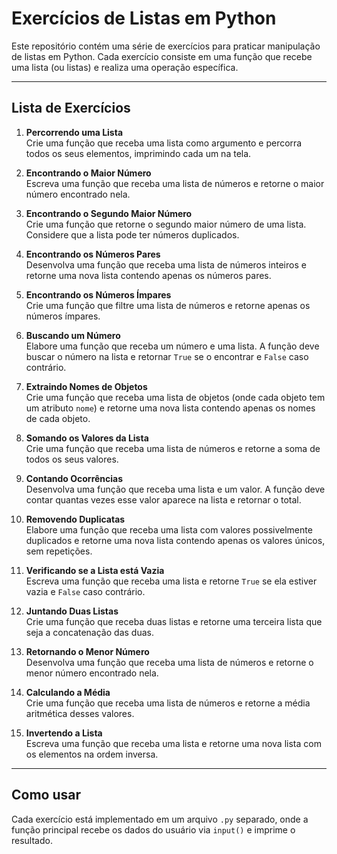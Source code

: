 # Exercícios de Listas em Python

Este repositório contém uma série de exercícios para praticar manipulação de listas em Python. Cada exercício consiste em uma função que recebe uma lista (ou listas) e realiza uma operação específica.

---

## Lista de Exercícios

1. **Percorrendo uma Lista**  
   Crie uma função que receba uma lista como argumento e percorra todos os seus elementos, imprimindo cada um na tela.

2. **Encontrando o Maior Número**  
   Escreva uma função que receba uma lista de números e retorne o maior número encontrado nela.

3. **Encontrando o Segundo Maior Número**  
   Crie uma função que retorne o segundo maior número de uma lista. Considere que a lista pode ter números duplicados.

4. **Encontrando os Números Pares**  
   Desenvolva uma função que receba uma lista de números inteiros e retorne uma nova lista contendo apenas os números pares.

5. **Encontrando os Números Ímpares**  
   Crie uma função que filtre uma lista de números e retorne apenas os números ímpares.

6. **Buscando um Número**  
   Elabore uma função que receba um número e uma lista. A função deve buscar o número na lista e retornar `True` se o encontrar e `False` caso contrário.

7. **Extraindo Nomes de Objetos**  
   Crie uma função que receba uma lista de objetos (onde cada objeto tem um atributo `nome`) e retorne uma nova lista contendo apenas os nomes de cada objeto.

8. **Somando os Valores da Lista**  
   Crie uma função que receba uma lista de números e retorne a soma de todos os seus valores.

9. **Contando Ocorrências**  
   Desenvolva uma função que receba uma lista e um valor. A função deve contar quantas vezes esse valor aparece na lista e retornar o total.

10. **Removendo Duplicatas**  
    Elabore uma função que receba uma lista com valores possivelmente duplicados e retorne uma nova lista contendo apenas os valores únicos, sem repetições.

11. **Verificando se a Lista está Vazia**  
    Escreva uma função que receba uma lista e retorne `True` se ela estiver vazia e `False` caso contrário.

12. **Juntando Duas Listas**  
    Crie uma função que receba duas listas e retorne uma terceira lista que seja a concatenação das duas.

13. **Retornando o Menor Número**  
    Desenvolva uma função que receba uma lista de números e retorne o menor número encontrado nela.

14. **Calculando a Média**  
    Crie uma função que receba uma lista de números e retorne a média aritmética desses valores.

15. **Invertendo a Lista**  
    Escreva uma função que receba uma lista e retorne uma nova lista com os elementos na ordem inversa.

---

## Como usar

Cada exercício está implementado em um arquivo `.py` separado, onde a função principal recebe os dados do usuário via `input()` e imprime o resultado.  

